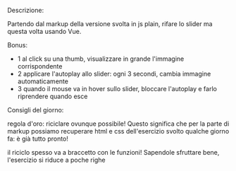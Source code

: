 Descrizione:

Partendo dal markup della versione svolta in js plain, rifare lo slider ma questa volta usando Vue.

Bonus: 

- 1 al click su una thumb, visualizzare in grande l'immagine corrispondente
- 2 applicare l'autoplay allo slider: ogni 3 secondi, cambia immagine automaticamente
- 3 quando il mouse va in hover sullo slider, bloccare l'autoplay e farlo riprendere quando esce

Consigli del giorno:

regola d'oro: riciclare ovunque possibile! Questo significa che per la parte di markup possiamo recuperare html e css dell'esercizio svolto qualche giorno fa: è già tutto pronto!

il riciclo spesso va a braccetto con le funzioni! Sapendole sfruttare bene, l'esercizio si riduce a poche righe 
